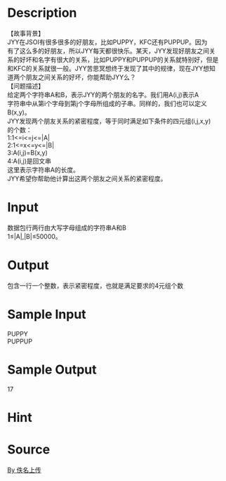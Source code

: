
# Description

<div class="content"><div>【故事背景】</div>
<div>JYY在JSOI有很多很多的好朋友，比如PUPPY，KFC还有PUPPUP。因为</div>
<div>有了这么多的好朋友，所以JYY每天都很快乐。某天，JYY发现好朋友之间关</div>
<div>系的好坏和名字有很大的关系，比如PUPPY和PUPPUP的关系就特别好，但是</div>
<div>和KFC的关系就很一般。JYY苦思冥想终于发现了其中的规律，现在JYY想知</div>
<div>道两个朋友之间关系的好坏，你能帮助JYY么？</div>
<div>【问题描述】</div>
<div>给定两个字符串A和B，表示JYY的两个朋友的名字。我们用A(i,j)表示A</div>
<div>字符串中从第i个字母到第j个字母所组成的子串。同样的，我们也可以定义B(x,y)。</div>
<div>JYY发现两个朋友关系的紧密程度，等于同时满足如下条件的四元组(i,j,x,y)</div>
<div>的个数：</div>
<div>1:1&lt;=i&lt;=j&lt;=|A|</div>
<div>2:1&lt;=x&lt;=y&lt;=|B|</div>
<div>3:A(i,j)=B(x,y)</div>
<div>4:A(i,j)是回文串</div>
<div>这里表示字符串A的长度。</div>
<div>JYY希望你帮助他计算出这两个朋友之间关系的紧密程度。</div></div>

# Input

<div class="content"><p>数据包行两行由大写字母组成的字符串A和B<br/>
1≤|A|,|B|≤50000。</p></div>

# Output

<div class="content"><p>包含一行一个整数，表示紧密程度，也就是满足要求的4元组个数</p></div>

# Sample Input

<div class="content"><span class="sampledata">PUPPY<br/>
PUPPUP</span></div>

# Sample Output

<div class="content"><span class="sampledata">17</span></div>

# Hint

<div class="content"><p></p></div>

# Source

<div class="content"><p><a href="problemset.php?search=By 佚名上传">By 佚名上传</a></p></div>


